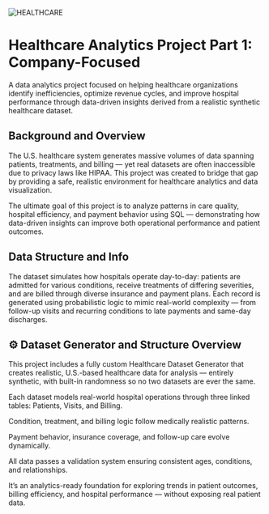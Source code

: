 ![HEALTHCARE](https://github.com/user-attachments/assets/be123116-11b6-4910-92df-735d27852e1d)

# Healthcare Analytics Project Part 1: Company-Focused
A data analytics project focused on helping healthcare organizations identify inefficiencies, optimize revenue cycles, and improve hospital performance through data-driven insights derived from a realistic synthetic healthcare dataset.

## Background and Overview
The U.S. healthcare system generates massive volumes of data spanning patients, treatments, and billing — yet real datasets are often inaccessible due to privacy laws like HIPAA. This project was created to bridge that gap by providing a safe, realistic environment for healthcare analytics and data visualization.

The ultimate goal of this project is to analyze patterns in care quality, hospital efficiency, and payment behavior using SQL — demonstrating how data-driven insights can improve both operational performance and patient outcomes.

## Data Structure and Info

The dataset simulates how hospitals operate day-to-day: patients are admitted for various conditions, receive treatments of differing severities, and are billed through diverse insurance and payment plans. Each record is generated using probabilistic logic to mimic real-world complexity — from follow-up visits and recurring conditions to late payments and same-day discharges.




## ⚙️ Dataset Generator and Structure Overview




This project includes a fully custom Healthcare Dataset Generator that creates realistic, U.S.-based healthcare data for analysis — entirely synthetic, with built-in randomness so no two datasets are ever the same.

Each dataset models real-world hospital operations through three linked tables: Patients, Visits, and Billing.

Condition, treatment, and billing logic follow medically realistic patterns.

Payment behavior, insurance coverage, and follow-up care evolve dynamically.

All data passes a validation system ensuring consistent ages, conditions, and relationships.

It’s an analytics-ready foundation for exploring trends in patient outcomes, billing efficiency, and hospital performance — without exposing real patient data.
